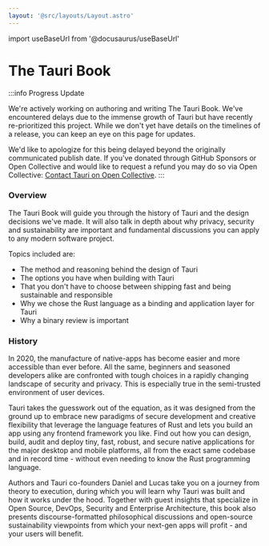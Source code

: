 ```yaml
---
layout: '@src/layouts/Layout.astro'
---
```


import useBaseUrl from '@docusaurus/useBaseUrl'

# The Tauri Book

:::info Progress Update

We're actively working on authoring and writing The Tauri Book. We've encountered delays due to the immense growth of Tauri but have recently re-prioritized this project. While we don't yet have details on the timelines of a release, you can keep an eye on this page for updates.

We'd like to apologize for this being delayed beyond the originally communicated publish date. If you've donated through GitHub Sponsors or Open Collective and would like to request a refund you may do so via Open Collective: [Contact Tauri on Open Collective](https://opencollective.com/tauri/contact).
:::

### Overview

The Tauri Book will guide you through the history of Tauri and the design decisions we've made. It will also talk in depth about why privacy, security and sustainability are important and fundamental discussions you can apply to any modern software project.

Topics included are:

- The method and reasoning behind the design of Tauri
- The options you have when building with Tauri
- That you don't have to choose between shipping fast and being sustainable and responsible
- Why we chose the Rust language as a binding and application layer for Tauri
- Why a binary review is important

### History

In 2020, the manufacture of native-apps has become easier and more accessible than ever before. All the same, beginners and seasoned developers alike are confronted with tough choices in a rapidly changing landscape of security and privacy. This is especially true in the semi-trusted environment of user devices.

Tauri takes the guesswork out of the equation, as it was designed from the ground up to embrace new paradigms of secure development and creative flexibility that leverage the language features of Rust and lets you build an app using any frontend framework you like. Find out how you can design, build, audit and deploy tiny, fast, robust, and secure native applications for the major desktop and mobile platforms, all from the exact same codebase and in record time - without even needing to know the Rust programming language.

Authors and Tauri co-founders Daniel and Lucas take you on a journey from theory to execution, during which you will learn why Tauri was built and how it works under the hood. Together with guest insights that specialize in Open Source, DevOps, Security and Enterprise Architecture, this book also presents discourse-formatted philosophical discussions and open-source sustainability viewpoints from which your next-gen apps will profit - and your users will benefit.
